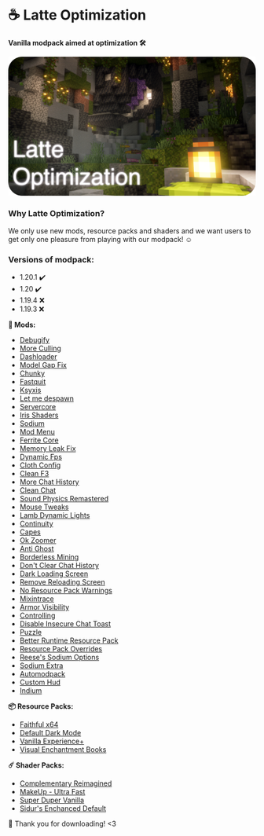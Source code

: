 # ☕ Latte Optimization
**Vanilla modpack aimed at optimization 🛠️**

![Latte Optimization on Modrinth](banner.png)

### Why Latte Optimization?
We only use new mods, resource packs and shaders and we want users to get only one pleasure from playing with our modpack! ☺️

### Versions of modpack:
+ 1.20.1 ✔️
+ 1.20   ✔️
+ 1.19.4 ❌
+ 1.19.3 ❌

**🧰 Mods:**
- [Debugify](https://modrinth.com/mod/debugify)
- [More Culling](https://modrinth.com/mod/moreculling)
- [Dashloader](https://modrinth.com/mod/dashloader)
- [Model Gap Fix](https://modrinth.com/mod/modelfix)
- [Chunky](https://modrinth.com/plugin/chunky)
- [Fastquit](https://modrinth.com/mod/fastquit)
- [Ksyxis](https://modrinth.com/mod/ksyxis)
- [Let me despawn](https://modrinth.com/plugin/lmd)
- [Servercore](https://modrinth.com/mod/servercore)
- [Iris Shaders](https://modrinth.com/mod/iris)
- [Sodium](https://modrinth.com/mod/sodium)
- [Mod Menu](https://modrinth.com/mod/modmenu)
- [Ferrite Core](https://modrinth.com/mod/ferrite-core)
- [Memory Leak Fix](https://modrinth.com/mod/memoryleakfix)
- [Dynamic Fps](https://modrinth.com/mod/dynamic-fps)
- [Cloth Config](https://modrinth.com/mod/cloth-config)
- [Clean F3](https://modrinth.com/mod/clean-f3)
- [More Chat History](https://modrinth.com/mod/morechathistory)
- [Clean Chat](https://modrinth.com/mod/cleanchat)
- [Sound Physics Remastered](https://modrinth.com/mod/sound-physics-remastered)
- [Mouse Tweaks](https://modrinth.com/mod/mouse-tweaks)
- [Lamb Dynamic Lights](https://modrinth.com/mod/lambdynamiclights)
- [Continuity](https://modrinth.com/mod/continuity)
- [Capes](https://modrinth.com/mod/capes)
- [Ok Zoomer](https://modrinth.com/mod/ok-zoomer)
- [Anti Ghost](https://modrinth.com/mod/antighost)
- [Borderless Mining](https://modrinth.com/mod/borderless-mining)
- [Don't Clear Chat History](https://modrinth.com/mod/dcch)
- [Dark Loading Screen](https://modrinth.com/mod/dark-loading-screen)
- [Remove Reloading Screen](https://modrinth.com/mod/rrls)
- [No Resource Pack Warnings](https://modrinth.com/mod/no-resource-pack-warnings)
- [Mixintrace](https://modrinth.com/mod/mixintrace)
- [Armor Visibility](https://modrinth.com/mod/armor-visibility)
- [Controlling](https://modrinth.com/mod/controlling)
- [Disable Insecure Chat Toast](https://modrinth.com/mod/disableinsecurechattoast)
- [Puzzle](https://modrinth.com/mod/puzzle)
- [Better Runtime Resource Pack](https://modrinth.com/mod/brrp)
- [Resource Pack Overrides](https://modrinth.com/mod/resource-pack-overrides)
- [Reese's Sodium Options](https://modrinth.com/mod/reeses-sodium-options)
- [Sodium Extra](https://modrinth.com/mod/sodium-extra)
- [Automodpack](https://modrinth.com/mod/automodpack)
- [Custom Hud](https://modrinth.com/mod/customhud)
- [Indium](https://modrinth.com/mod/indium)
  
**📦 Resource Packs:**
- [Faithful x64](https://modrinth.com/resourcepack/faithful-64x)
- [Default Dark Mode](https://modrinth.com/resourcepack/default-dark-mode)
- [Vanilla Experience+](https://modrinth.com/resourcepack/vanilla-exp)
- [Visual Enchantment Books](https://modrinth.com/resourcepack/visual_enchantments)

**☄️ Shader Packs:**
- [Complementary Reimagined](https://modrinth.com/shader/complementary-reimagined)
- [MakeUp - Ultra Fast](https://modrinth.com/shader/makeup-ultra-fast-shaders)
- [Super Duper Vanilla](https://modrinth.com/shader/super-duper-vanilla)
- [Sidur's Enchanced Default](https://sildurs-shaders.github.io/downloads/)

🥰 Thank you for downloading! <3
